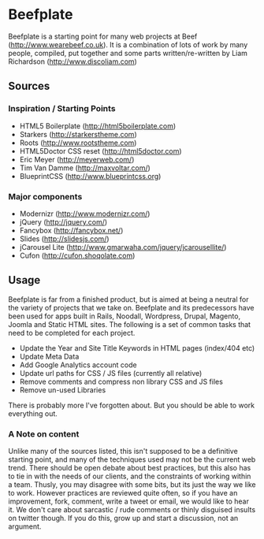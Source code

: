 #  Beefplate

Beefplate is a starting point for many web projects at Beef (http://www.wearebeef.co.uk). It is a combination of lots of work by many people, compiled, put together and some parts written/re-written by Liam Richardson (http://www.discoliam.com)

## Sources

###  Inspiration / Starting Points 

* HTML5 Boilerplate (http://html5boilerplate.com)
* Starkers (http://starkerstheme.com)
* Roots (http://www.rootstheme.com)
* HTML5Doctor CSS reset (http://html5doctor.com)
* Eric Meyer (http://meyerweb.com/)
* Tim Van Damme (http://maxvoltar.com/)
* BlueprintCSS (http://www.blueprintcss.org)

### Major components

* Modernizr (http://www.modernizr.com/)
* jQuery (http://jquery.com/)
* Fancybox (http://fancybox.net/)
* Slides (http://slidesjs.com/)
* jCarousel Lite (http://www.gmarwaha.com/jquery/jcarousellite/)
* Cufon (http://cufon.shoqolate.com)


## Usage
Beefplate is far from a finished product, but is aimed at being a neutral for the variety of projects that we take on. Beefplate and its predecessors have been used for apps built in Rails, Noodall, Wordpress, Drupal, Magento, Joomla and Static HTML sites. The following is a set of common tasks that need to be completed for each project. 

* Update the Year and Site Title Keywords in HTML pages (index/404 etc)
* Update Meta Data
* Add Google Analytics account code
* Update url paths for CSS / JS files (currently all relative)
* Remove comments and compress non library CSS and JS files
* Remove un-used Libraries

There is probably more I've forgotten about. But you should be able to work everything out.

### A Note on content

Unlike many of the sources listed, this isn't supposed to be a definitive starting point, and many of the techniques used may not be the current web trend. There should be open debate about best practices, but this also has to tie in with the needs of our clients, and the constraints of working within a team. Thusly, you may disagree with some bits, but its just the way we like to work. However practices are reviewed quite often, so if you have an improvement, fork, comment, write a tweet or email, we would like to hear it. We don't care about sarcastic / rude comments or thinly disguised insults on twitter though. If you do this, grow up and start a discussion, not an argument.